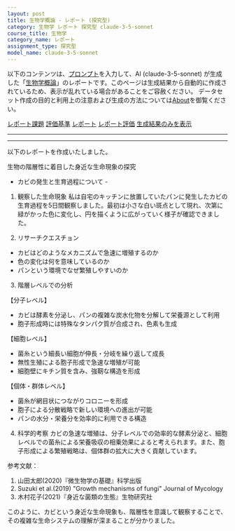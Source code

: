 ```yaml
---
layout: post
title: 生物学概論 - レポート (探究型)
category: 生物学 レポート 探究型 claude-3-5-sonnet
course_title: 生物学
category_name: レポート
assignment_type: 探究型
model_name: claude-3-5-sonnet
---
```


以下のコンテンツは、[プロンプト](http://127.0.0.1:8000/generated/生物学/claude-3-5-sonnet/prompt_レポート-探究型.md)を入力して、AI (claude-3-5-sonnet) が生成した「[生物学概論](/contents/生物学/)」のレポートです。このページは生成結果から自動的に作成されているため、表示が乱れている場合があることをご容赦ください。
データセット作成の目的と利用上の注意および生成の方法については[About](/About)を御覧ください。

[レポート課題](../レポート課題-探究型)
[評価基準](../評価基準-探究型)
[レポート](../レポート-探究型)
[レポート評価](../レポート評価-探究型)
[生成結果のみを表示](http://127.0.0.1:8000/generated/生物学/claude-3-5-sonnet/レポート-探究型.md)
  

***
***
  
以下のレポートを作成いたしました。

生物の階層性に着目した身近な生命現象の探究
- カビの発生と生育過程について -

1. 観察した生命現象
私は自宅のキッチンに放置していたパンに発生したカビの生育過程を5日間観察しました。最初は小さな白い斑点として現れ、次第に緑がかった色に変化し、円を描くように広がっていく様子が確認できました。

2. リサーチクエスチョン
- カビはどのようなメカニズムで急速に増殖するのか
- 色の変化は何を意味しているのか
- パンという環境でなぜ繁殖しやすいのか

3. 階層レベルでの分析

【分子レベル】
- カビは酵素を分泌し、パンの複雑な炭水化物を分解して栄養源として利用
- 胞子形成時には特殊なタンパク質が合成され、色素も生成

【細胞レベル】
- 菌糸という細長い細胞が伸長・分岐を繰り返して成長
- 無性生殖による胞子形成で急速な増殖が可能
- 細胞壁にキチン質を含み、強靭な構造を形成

【個体・群体レベル】
- 菌糸が網目状につながりコロニーを形成
- 胞子による分散戦略で新しい環境への進出が可能
- パンの水分・栄養分を効率的に利用できる構造

4. 科学的考察
カビの急速な増殖は、分子レベルでの効率的な酵素分泌と、細胞レベルでの菌糸による栄養吸収の相乗効果によると考えられます。また、胞子形成による繁殖戦略は、個体群の拡大に大きく貢献しています。

参考文献：
1. 山田太郎(2020)『微生物学の基礎』科学出版
2. Suzuki et al.(2019) "Growth mechanisms of fungi" Journal of Mycology
3. 木村花子(2021)『身近な菌類の生態』生物研究社

このように、カビという身近な生命現象も、階層性を意識して観察することで、その複雑な生命システムの理解が深まることが分かりました。
